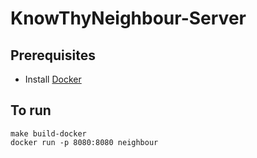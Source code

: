 # KnowThyNeighbour-Server
## Prerequisites
* Install [Docker](https://docs.docker.com/engine/installation/)

## To run
```
make build-docker
docker run -p 8080:8080 neighbour
```

